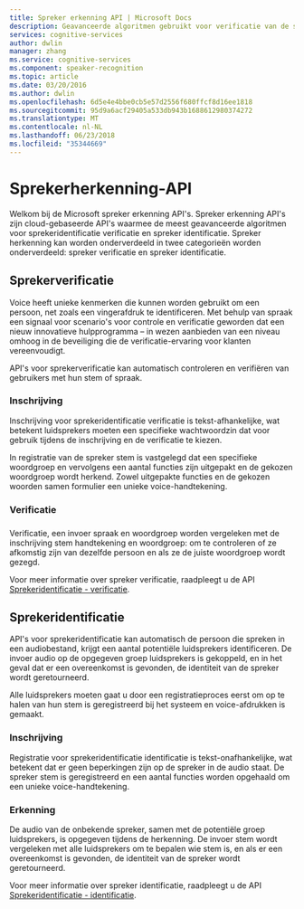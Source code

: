 ```yaml
---
title: Spreker erkenning API | Microsoft Docs
description: Geavanceerde algoritmen gebruikt voor verificatie van de spreker en spreker identificatie met de API spreker opname in cognitieve Services.
services: cognitive-services
author: dwlin
manager: zhang
ms.service: cognitive-services
ms.component: speaker-recognition
ms.topic: article
ms.date: 03/20/2016
ms.author: dwlin
ms.openlocfilehash: 6d5e4e4bbe0cb5e57d2556f680ffcf8d16ee1818
ms.sourcegitcommit: 95d9a6acf29405a533db943b1688612980374272
ms.translationtype: MT
ms.contentlocale: nl-NL
ms.lasthandoff: 06/23/2018
ms.locfileid: "35344669"
---
```

# <a name="speaker-recognition-api"></a>Sprekerherkenning-API

Welkom bij de Microsoft spreker erkenning API's. Spreker erkenning API's zijn cloud-gebaseerde API's waarmee de meest geavanceerde algoritmen voor sprekeridentificatie verificatie en spreker identificatie. Spreker herkenning kan worden onderverdeeld in twee categorieën worden onderverdeeld: spreker verificatie en spreker identificatie.


## <a name="speaker-verification"></a>Sprekerverificatie


Voice heeft unieke kenmerken die kunnen worden gebruikt om een persoon, net zoals een vingerafdruk te identificeren.  Met behulp van spraak een signaal voor scenario's voor controle en verificatie geworden dat een nieuw innovatieve hulpprogramma – in wezen aanbieden van een niveau omhoog in de beveiliging die de verificatie-ervaring voor klanten vereenvoudigt.

API's voor sprekerverificatie kan automatisch controleren en verifiëren van gebruikers met hun stem of spraak.

### <a name="enrollment"></a>Inschrijving

Inschrijving voor sprekeridentificatie verificatie is tekst-afhankelijke, wat betekent luidsprekers moeten een specifieke wachtwoordzin dat voor gebruik tijdens de inschrijving en de verificatie te kiezen. 

In registratie van de spreker stem is vastgelegd dat een specifieke woordgroep en vervolgens een aantal functies zijn uitgepakt en de gekozen woordgroep wordt herkend. Zowel uitgepakte functies en de gekozen woorden samen formulier een unieke voice-handtekening.

### <a name="verification"></a>Verificatie
###
Verificatie, een invoer spraak en woordgroep worden vergeleken met de inschrijving stem handtekening en woordgroep: om te controleren of ze afkomstig zijn van dezelfde persoon en als ze de juiste woordgroep wordt gezegd.

Voor meer informatie over spreker verificatie, raadpleegt u de API [Sprekeridentificatie - verificatie](https://westus.dev.cognitive.microsoft.com/docs/services/563309b6778daf02acc0a508/operations/563309b7778daf06340c9652).

## <a name="speaker-identification"></a>Sprekeridentificatie

API's voor sprekeridentificatie kan automatisch de persoon die spreken in een audiobestand, krijgt een aantal potentiële luidsprekers identificeren. De invoer audio op de opgegeven groep luidsprekers is gekoppeld, en in het geval dat er een overeenkomst is gevonden, de identiteit van de spreker wordt geretourneerd.

Alle luidsprekers moeten gaat u door een registratieproces eerst om op te halen van hun stem is geregistreerd bij het systeem en voice-afdrukken is gemaakt.


### <a name="enrollment"></a>Inschrijving

Registratie voor sprekeridentificatie identificatie is tekst-onafhankelijke, wat betekent dat er geen beperkingen zijn op de spreker in de audio staat. De spreker stem is geregistreerd en een aantal functies worden opgehaald om een unieke voice-handtekening. 


### <a name="recognition"></a>Erkenning

De audio van de onbekende spreker, samen met de potentiële groep luidsprekers, is opgegeven tijdens de herkenning. De invoer stem wordt vergeleken met alle luidsprekers om te bepalen wie stem is, en als er een overeenkomst is gevonden, de identiteit van de spreker wordt geretourneerd.


Voor meer informatie over spreker identificatie, raadpleegt u de API [Sprekeridentificatie - identificatie](https://westus.dev.cognitive.microsoft.com/docs/services/563309b6778daf02acc0a508/operations/5645c068e597ed22ec38f42e).

